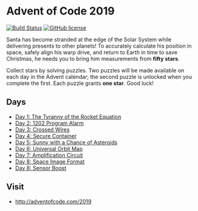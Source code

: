 # Advent of Code 2019
[![Build Status](https://github.com/ykhade/Advent_Of_Code_2019/workflows/build/badge.svg)](https://github.com/ykhade/Advent_Of_Code_2019/actions)
[![GitHub license](https://img.shields.io/badge/license-MIT-blue.svg)](https://raw.githubusercontent.com/ykhade/Advent_Of_Code_2019//master/LICENSE)

Santa has become stranded at the edge of the Solar System while delivering presents to other planets! To accurately calculate his position in space, safely align his warp drive, and return to Earth in time to save Christmas, he needs you to bring him measurements from **fifty stars**.

Collect stars by solving puzzles. Two puzzles will be made available on each day in the Advent calendar; the second puzzle is unlocked when you complete the first. Each puzzle grants **one star**. Good luck!

## Days

- [Day 1: The Tyranny of the Rocket Equation](Day1/)
- [Day 2: 1202 Program Alarm](Day2/)
- [Day 3: Crossed Wires](Day3/)
- [Day 4: Secure Container](Day4/)
- [Day 5: Sunny with a Chance of Asteroids](Day5/)
- [Day 6: Universal Orbit Map](Day6/)
- [Day 7: Amplification Circuit](Day7/)
- [Day 8: Space Image Format](Day8/)
- [Day 8: Sensor Boost](Day9/)


## Visit
- http://adventofcode.com/2019